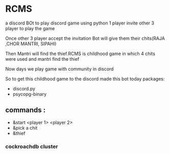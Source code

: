 # RCMS

a discord BOt to play discord game using python 1 player invite other 3 player to play the game

Once other 3 player accept the invitation Bot will give them their chits(RAJA ,CHOR
MANTRI, SIPAHI)

Then Mantri will find the thief.RCMS is childhood game in which 4 chits were used and mantri find the thief

Now days we play game with community in discord

So to get this childhood game to the discord made this bot today
packages:

- discord.py
- psycopg-binary

## commands :

- &start <player 1> <player 2> <player3>
- &pick a chit <player>
- &thief <thief>

### cockroachdb cluster


